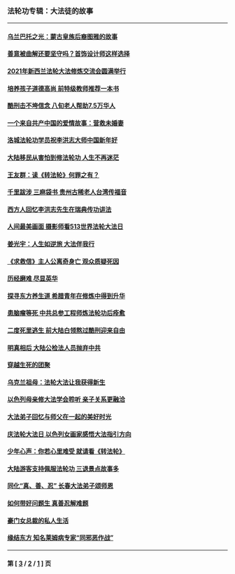 ### 法轮功专辑：大法徒的故事
---
#### [乌兰巴托之光：蒙古皇族后裔图雅的故事](../../pages/nf1147481/n13155759.md?09010430) 
#### [善意被曲解还要坚守吗？首饰设计师这样选择](../../pages/nf1147481/n13077575.md?09010430) 
#### [2021年新西兰法轮大法修炼交流会圆满举行](../../pages/nf1147481/n13033149.md?09010430) 
#### [培养孩子道德高尚 前特级教师推荐一本书](../../pages/nf1147481/n12938640.md?09010430) 
#### [酷刑击不垮信念 八旬老人帮助7.5万华人](../../pages/nf1147481/n12880712.md?09010430) 
#### [一个来自共产中国的爱情故事：营救未婚妻](../../pages/nf1147481/n12778386.md?09010430) 
#### [洛城法轮功学员祝李洪志大师中国新年好](../../pages/nf1147481/n12724685.md?09010430) 
#### [大陆移民从害怕到修法轮功 人生不再迷茫](../../pages/nf1147481/n12414325.md?09010430) 
#### [王友群：读《转法轮》何罪之有？](../../pages/nf1147481/n12408647.md?09010430) 
#### [千里跋涉 三麻袋书 贵州古稀老人台湾传福音](../../pages/nf1147481/n12198750.md?09010430) 
#### [西方人回忆李洪志先生在瑞典传功讲法](../../pages/nf1147481/n12099607.md?09010430) 
#### [人间最美画面 摄影师看513世界法轮大法日](../../pages/nf1147481/n12094118.md?09010430) 
#### [姜光宇：人生如逆旅 大法伴我行](../../pages/nf1147481/n12088664.md?09010430) 
#### [《求救信》主人公离奇身亡 观众质疑死因](../../pages/nf1147481/n11845215.md?09010430) 
#### [历经磨难 尽显英华](../../pages/nf1147481/n11723297.md?09010430) 
#### [探寻东方养生道 希腊青年在修炼中得到升华](../../pages/nf1147481/n11494502.md?09010430) 
#### [患脑瘤等死 中共总参工程师炼法轮功后痊愈](../../pages/nf1147481/n11466682.md?09010430) 
#### [二度死里逃生 前大陆白领熬过酷刑迎来自由](../../pages/nf1147481/n11368594.md?09010430) 
#### [明真相后 大陆公检法人员抛弃中共](../../pages/nf1147481/n11358618.md?09010430) 
#### [穿越生死的团聚](../../pages/nf1147481/n11258922.md?09010430) 
#### [乌克兰祖母：法轮大法让我获得新生](../../pages/nf1147481/n11269457.md?09010430) 
#### [以色列母亲修大法学会聆听 亲子关系更融洽](../../pages/nf1147481/n11268195.md?09010430) 
#### [大法弟子回忆与师父在一起的美好时光](../../pages/nf1147481/n11267759.md?09010430) 
#### [庆法轮大法日 以色列女画家感悟大法指引方向](../../pages/nf1147481/n11267735.md?09010430) 
#### [少年心声：你若心里难受 就请看《转法轮》](../../pages/nf1147481/n11267496.md?09010430) 
#### [大陆游客支持佩服法轮功 三退景点故事多](../../pages/nf1147481/n11267378.md?09010430) 
#### [同化“真、善、忍” 长春大法弟子颂师恩](../../pages/nf1147481/n11266497.md?09010430) 
#### [如何带好问题生 真善忍解难题](../../pages/nf1147481/n11243655.md?09010430) 
#### [豪门女总裁的私人生活](../../pages/nf1147481/n10127794.md?09010430) 
#### [缘结东方 知名莱姆病专家“同邪恶作战”](../../pages/nf1147481/n10682468.md?09010430) 

---
#### 第 [ [3](./3.md?09010430) / [2](./2.md?09010430) / [1](./1.md?09010430) ] 页
